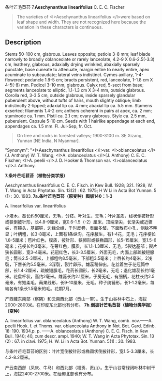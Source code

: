 条叶芒毛苣苔
7.**Aeschynanthus linearifolius** C. E. C. Fischer

> The varieties of &lt;I&gt;Aeschynanthus linearifolius &lt;/I&gt;were based on leaf shape and width. They are not recognized here because the variation in these characters is continuous.


## Description
Stems 50-100 cm, glabrous. Leaves opposite; petiole 3-8 mm; leaf blade narrowly to broadly oblanceolate or rarely lanceolate, 4.2-9 X 0.6-2.5(-3.3) cm, leathery, glabrous, adaxially drying wrinkled, abaxially sparsely punctate, base cuneate to attenuate, margin entire to nearly entire, apex acuminate to subcaudate; lateral veins indistinct. Cymes axillary, 1-4-flowered; peduncle 1.8-5 cm; bracts persistent, red, lanceolate, 1-1.8 cm X 4-5(-8) mm. Pedicel 3-10 mm, glabrous. Calyx red, 5-sect from base; segments lanceolate to elliptic, 1.1-1.3 cm X 3-4 mm, outside glabrous. Corolla red, 3-3.5 cm, outside glabrous, inside sparsely glandular puberulent above, without tufts of hairs, mouth slightly oblique; limb indistinctly 2-lipped; adaxial lip ca. 4 mm; abaxial lip ca. 5.5 mm. Stamens exserted; filaments 1.4-2 cm; anthers coherent in pairs at apex, ca. 2 mm; staminode ca. 1 mm. Pistil ca. 2.1 cm; ovary glabrous. Style ca. 2.5 mm, puberulent. Capsule 5-10 cm. Seeds with 1 hairlike appendage at each end, appendages ca. 1.5 mm. Fl. Jul-Sep, fr. Oct.


> On tree and rocks in forested valleys; 1900-3100 m. SE Xizang, Yunnan [NE India, N Myanmar].

  "Synonym": "&lt;I&gt;Aeschynanthus linearifolius &lt;/I&gt;var. &lt;I&gt;oblanceolatus &lt;/I&gt;(J. Anthony) W. T. Wang; &lt;I&gt;A. oblanceolatus &lt;/I&gt;(J. Anthony) C. E. C. Fischer; &lt;I&gt;A. peelii &lt;/I&gt;J. D. Hooker &amp; Thomson var. &lt;I&gt;oblanceolatus &lt;/I&gt;J. Anthony.

**7.条叶芒毛苣苔（植物分类学报）**

Aeschynanthus linearifolius C. E. C. Fisch. in Kew Bull. 1928; 321. 1928; W. T. Wang in Acta Phytotax. Sin. 13(2) : 62. 1975; H W Li in Acta Bot Yunnan. 5 (1) : 30. 1983.
**7a.条叶芒毛苣苔（原变种）图版140：1-3**

A. linearifolius var. linearifolius

小灌木。茎长约50厘米，无毛，分枝。叶对生，无毛；叶片革质，线状倒披针形或狭倒披针形，长4.8-9厘米，宽0.6-1.5（-2）厘米，顶端渐尖，长渐尖或近骤尖，有钝头，基部钝，边缘全缘，千时反卷，表面多皱，下面散布小孔，侧脉不明显；叶柄粗，长3-8毫米，上面有1条纵沟。花序腋生，有1-4花，无毛；花序梗长1.8-5厘米；苞片红色，膜质，披针形、狭卵形或狭椭圆形，长5-15厘米，宽1.5-6毫米；花梗长约3毫米。花萼红色，膜质，长1.1-1.3厘米，无毛，5裂达基部；裂片狭长圆形，宽3-4毫米。花冠红色，长3-3.5厘米，外面无毛，内面上部疏被短腺毛；筒长2.5-3厘米，上部粗约8.5毫米，下部粗3.5毫米；上唇长约4毫米，2浅裂，下唇长约5.5毫米，3深裂，裂片卵形。雄蕊稍伸出，花丝着生于花冠筒中部，长1.4-2厘米，疏被短腺毛，花药长圆形，长2毫米，无毛；退化雄蕊长约1毫米。花盘杯状，高约2毫米。雌蕊长约2.1厘米，子房无毛，有细柄，花柱长约2.5毫米，有短柔毛。蒴果线形，长9-10厘米，无毛。种子纺锤形，长1-1.2毫米，每端各有1条长1.5毫米的毛。花期7月。

产西藏东南部（察隅）和云南西北部（贡山一带）。生于山谷林中石上，海拔2000-2800米。在印度东北部也有分布。
**7b.倒披针芒毛苣苔（植物分类学报）（变种）**

A. linearifolius var. oblanceolatus (Anthony) W. T. Wang, comb. nov.——A. peelii Hook. f. et Thoms. var. oblanceolata Anthony in Not. Bot. Gard. Edinb. 18: 190. 1934,p. p. ——A. oblanceolatus (Anthony) C. E. C. Fisch. in Kew Bull. 1940; 40, cum descr. ampl. 1940; W. T. Wang in Acta Phytotax. Sin. 13 (2) : 67. in clavi. 1975; H. W. Li in Acta Bot. Yunnan. 5(1) : 30. 1983.

与条叶芒毛苣苔的区别：叶片宽倒披针形或椭圆状倒披针形，宽1.5-3.3厘米，长4.2-8.2厘米。

产云南西部（凤庆、牛马）和西北部（福贡、贡山）。生于山谷常绿阔叶林中树干上，海拔2400-2700米。在缅甸北部也有分布。

